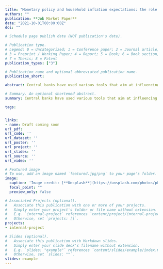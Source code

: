 ```yaml
---
title: "Monetary policy and household inflation expectations: the role of different types of policy announcements"
authors: ""
publication: **Job Market Paper**
date: "2021-10-01T00:00:00Z"
doi: ""

# Schedule page publish date (NOT publication's date).

# Publication type.
# Legend: 0 = Uncategorized; 1 = Conference paper; 2 = Journal article;
# 3 = Preprint / Working Paper; 4 = Report; 5 = Book; 6 = Book section;
# 7 = Thesis; 8 = Patent
publication_types: ["3"]

# Publication name and optional abbreviated publication name.
publication_short: 

abstract: Central banks have used various tools that aim at influencing expectations of economic agents. In this paper I distinguish between different types of monetary policy announcements and assess their impact on household inflation expectations. The analysis is based on micro data from a survey of German households and exploits within month variation of interview dates to estimate the effect of monetary policy surprises on household expectations. I find that contractionary policy rate surprises lead to a quick and significant reduction in household inflation expectations while forward guidance and quantitative easing surprises have only small or delayed effects. My results suggest that overall there is considerable inattention of households to monetary policy but with important differences across types of announcements. 

# Summary. An optional shortened abstract.
summary: Central banks have used various tools that aim at influencing expectations of economic agents. In this paper I distinguish between different types of monetary policy announcements and assess their impact on household inflation expectations. The analysis is based on micro data from a survey of German households and exploits within month variation of interview dates to estimate the effect of monetary policy surprises on household expectations. I find that contractionary policy rate surprises lead to a quick and significant reduction in household inflation expectations while forward guidance and quantitative easing surprises have only small or delayed effects. My results suggest that overall there is considerable inattention of households to monetary policy but with important differences across types of announcements. 

tags: 


links: 
- name: Draft coming soon
url_pdf: 
url_code: ''
url_dataset: ''
url_poster: ''
url_project: ''
url_slides: ''
url_source: ''
url_video: ''

# Featured image
# To use, add an image named `featured.jpg/png` to your page's folder. 
image:
  caption: 'Image credit: [**Unsplash**](https://unsplash.com/photos/pLCdAaMFLTE)'
  focal_point: ""
  preview_only: false

# Associated Projects (optional).
#   Associate this publication with one or more of your projects.
#   Simply enter your project's folder or file name without extension.
#   E.g. `internal-project` references `content/project/internal-project/index.md`.
#   Otherwise, set `projects: []`.
projects:
- internal-project

# Slides (optional).
#   Associate this publication with Markdown slides.
#   Simply enter your slide deck's filename without extension.
#   E.g. `slides: "example"` references `content/slides/example/index.md`.
#   Otherwise, set `slides: ""`.
slides: example
---
```

